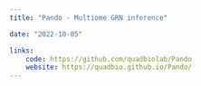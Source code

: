 ```yaml
---
title: "Pando - Multiome GRN inference"

date: "2022-10-05"

links:
    code: https://github.com/quadbiolab/Pando
    website: https://quadbio.github.io/Pando/
---
```


